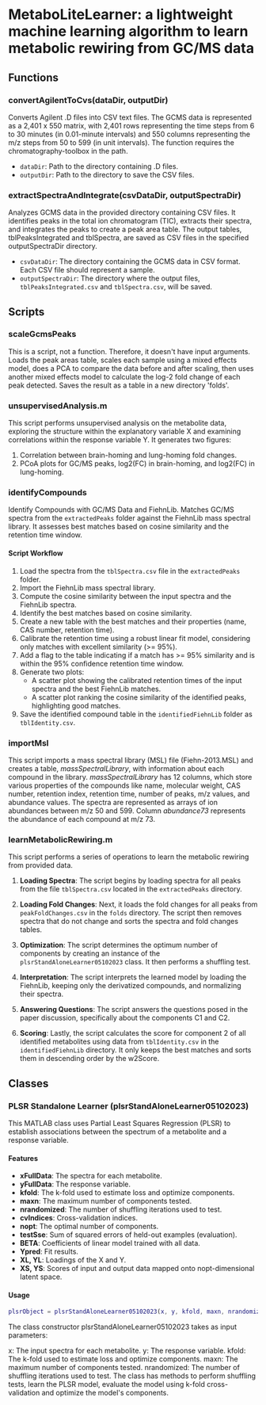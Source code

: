 # MetaboLiteLearner: a lightweight machine learning algorithm to learn metabolic rewiring from GC/MS data

## Functions

### convertAgilentToCvs(dataDir, outputDir)

Converts Agilent .D files into CSV text files. The GCMS data is represented as a 2,401 x 550 matrix, with 2,401 rows representing the time steps from 6 to 30 minutes (in 0.01-minute intervals) and 550 columns representing the m/z steps from 50 to 599 (in unit intervals). The function requires the chromatography-toolbox in the path.
* `dataDir`: Path to the directory containing .D files.
* `outputDir`: Path to the directory to save the CSV files.

### extractSpectraAndIntegrate(csvDataDir, outputSpectraDir)

Analyzes GCMS data in the provided directory containing CSV files. It identifies peaks in the total ion chromatogram (TIC), extracts their spectra, and integrates the peaks to create a peak area table. The output tables, tblPeaksIntegrated and tblSpectra, are saved as CSV files in the specified outputSpectraDir directory.
- `csvDataDir`: The directory containing the GCMS data in CSV format. Each CSV file should represent a sample.
- `outputSpectraDir`: The directory where the output files, `tblPeaksIntegrated.csv` and `tblSpectra.csv`, will be saved.

## Scripts

### scaleGcmsPeaks

This is a script, not a function. Therefore, it doesn't have input arguments. Loads the peak areas table, scales each sample using a mixed effects model, does a PCA to compare the data before and after scaling, then uses another mixed effects model to calculate the log-2 fold change of each peak detected. Saves the result as a table in a new directory 'folds'.

### unsupervisedAnalysis.m

This script performs unsupervised analysis on the metabolite data, exploring the structure within the explanatory variable X and examining correlations within the response variable Y. It generates two figures:

1. Correlation between brain-homing and lung-homing fold changes.
2. PCoA plots for GC/MS peaks, log2(FC) in brain-homing, and log2(FC) in lung-homing.



### identifyCompounds 
Identify Compounds with GC/MS Data and FiehnLib. Matches GC/MS spectra from the `extractedPeaks` folder against the FiehnLib mass spectral library. It assesses best matches based on cosine similarity and the retention time window.

#### Script Workflow

1. Load the spectra from the `tblSpectra.csv` file in the `extractedPeaks` folder.
2. Import the FiehnLib mass spectral library.
3. Compute the cosine similarity between the input spectra and the FiehnLib spectra.
4. Identify the best matches based on cosine similarity.
5. Create a new table with the best matches and their properties (name, CAS number, retention time).
6. Calibrate the retention time using a robust linear fit model, considering only matches with excellent similarity (>= 95%).
7. Add a flag to the table indicating if a match has >= 95% similarity and is within the 95% confidence retention time window.
8. Generate two plots:
   - A scatter plot showing the calibrated retention times of the input spectra and the best FiehnLib matches.
   - A scatter plot ranking the cosine similarity of the identified peaks, highlighting good matches.
9. Save the identified compound table in the `identifiedFiehnLib` folder as `tblIdentity.csv`.

### importMsl

This script imports a mass spectral library (MSL) file (Fiehn-2013.MSL) and creates a table, *massSpectralLibrary*, with information about each compound in the library. *massSpectralLibrary* has 12 columns, which store various properties of the compounds like name, molecular weight, CAS number, retention index, retention time, number of peaks, m/z values, and abundance values. The spectra are represented as arrays of ion abundances between m/z 50 and 599. Column *abundance73* represents the abundance of each compound at m/z 73.

### learnMetabolicRewiring.m
This script performs a series of operations to learn the metabolic rewiring from provided data.

1. **Loading Spectra**: The script begins by loading spectra for all peaks from the file `tblSpectra.csv` located in the `extractedPeaks` directory.

2. **Loading Fold Changes**: Next, it loads the fold changes for all peaks from `peakFoldChanges.csv` in the `folds` directory. The script then removes spectra that do not change and sorts the spectra and fold changes tables.

3. **Optimization**: The script determines the optimum number of components by creating an instance of the `plsrStandAloneLearner05102023` class. It then performs a shuffling test.

4. **Interpretation**: The script interprets the learned model by loading the FiehnLib, keeping only the derivatized compounds, and normalizing their spectra.

5. **Answering Questions**: The script answers the questions posed in the paper discussion, specifically about the components C1 and C2.

6. **Scoring**: Lastly, the script calculates the score for component 2 of all identified metabolites using data from `tblIdentity.csv` in the `identifiedFiehnLib` directory. It only keeps the best matches and sorts them in descending order by the w2Score.


## Classes
### PLSR Standalone Learner (plsrStandAloneLearner05102023)

This MATLAB class uses Partial Least Squares Regression (PLSR) to establish associations between the spectrum of a metabolite and a response variable.

#### Features

- **xFullData**: The spectra for each metabolite.
- **yFullData**: The response variable.
- **kfold**: The k-fold used to estimate loss and optimize components.
- **maxn**: The maximum number of components tested.
- **nrandomized**: The number of shuffling iterations used to test.
- **cvIndices**: Cross-validation indices.
- **nopt**: The optimal number of components.
- **testSse**: Sum of squared errors of held-out examples (evaluation).
- **BETA**: Coefficients of linear model trained with all data.
- **Ypred**: Fit results.
- **XL, YL**: Loadings of the X and Y.
- **XS, YS**: Scores of input and output data mapped onto nopt-dimensional latent space.

#### Usage

```MATLAB
plsrObject = plsrStandAloneLearner05102023(x, y, kfold, maxn, nrandomized)
```
The class constructor plsrStandAloneLearner05102023 takes as input parameters:

x: The input spectra for each metabolite.
y: The response variable.
kfold: The k-fold used to estimate loss and optimize components.
maxn: The maximum number of components tested.
nrandomized: The number of shuffling iterations used to test.
The class has methods to perform shuffling tests, learn the PLSR model, evaluate the model using k-fold cross-validation and optimize the model's components.


